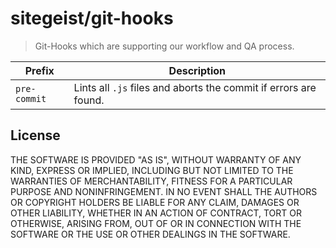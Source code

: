 # sitegeist/git-hooks

> Git-Hooks which are supporting our workflow and QA process.


| Prefix        | Description                                                      |
| ------------- | ---------------------------------------------------------------- |
| `pre-commit`  | Lints all `.js` files and aborts the commit if errors are found. |

## License
THE SOFTWARE IS PROVIDED "AS IS", WITHOUT WARRANTY OF ANY KIND, EXPRESS OR
IMPLIED, INCLUDING BUT NOT LIMITED TO THE WARRANTIES OF MERCHANTABILITY,
FITNESS FOR A PARTICULAR PURPOSE AND NONINFRINGEMENT. IN NO EVENT SHALL THE
AUTHORS OR COPYRIGHT HOLDERS BE LIABLE FOR ANY CLAIM, DAMAGES OR OTHER
LIABILITY, WHETHER IN AN ACTION OF CONTRACT, TORT OR OTHERWISE, ARISING FROM,
OUT OF OR IN CONNECTION WITH THE SOFTWARE OR THE USE OR OTHER DEALINGS IN
THE SOFTWARE.
